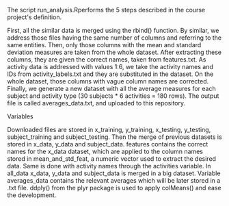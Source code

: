 The script run_analysis.Rperforms the 5 steps described in the course project's definition.

First, all the similar data is merged using the rbind() function. By similar, we address those files having the same number of columns and referring to the same entities.
Then, only those columns with the mean and standard deviation measures are taken from the whole dataset. After extracting these columns, they are given the correct names, taken from features.txt.
As activity data is addressed with values 1:6, we take the activity names and IDs from activity_labels.txt and they are substituted in the dataset.
On the whole dataset, those columns with vague column names are corrected.
Finally, we generate a new dataset with all the average measures for each subject and activity type (30 subjects * 6 activities = 180 rows). The output file is called averages_data.txt, and uploaded to this repository.

Variables

Downloaded files are stored in x_training, y_training, x_testing, y_testing, subject_training and subject_testing.
Then the merge of previous datasets is stored in x_data, y_data and subject_data.
features contains the correct names for the x_data dataset, which are applied to the column names stored in mean_and_std_feat, a numeric vector used to extract the desired data.
Same is done with activity names through the activities variable.
In all_data x_data, y_data and subject_data is merged in a big dataset.
Variable averages_data contains the relevant averages which will be later stored in a .txt file. ddply() from the plyr package is used to apply colMeans() and ease the development.
